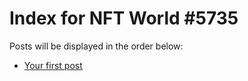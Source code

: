 # Index for NFT World #5735
Posts will be displayed in the order below:

- [Your first post](./001-first.md)

